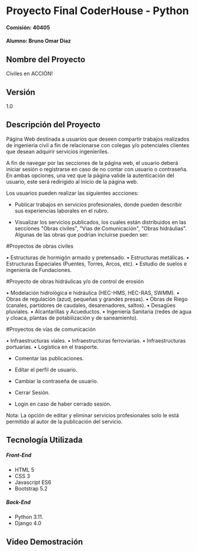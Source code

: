 # Proyecto Final CoderHouse - Python
#### Comisión: 40405
#### Alumno: Bruno Omar Diaz

## Nombre del Proyecto
Civiles en ACCIÓN!

## Versión
1.0

## Descripción del Proyecto
Página Web destinada a usuarios que deseen compartir trabajos realizados de ingenieria civil a fin de relacionarse con colegas y/o potenciales clientes que desean adquirir servicios ingenieriles.

A fin de navegar por las secciones de la página web, el usuario deberá iniciar sesión o registrarse en caso de no contar con usuario o contraseña. En ambas opciones, una vez que la página valide la autenticación del usuario, este será redirigido al inicio de la página web.

Los usuarios pueden realizar las siguientes accciones:

- Publicar trabajos en servicios profesionales, donde pueden describir sus experiencias laborales en el rubro.

- Visualizar los servicios publicados, los cuales están distribuidos en las secciones "Obras civiles", "Vias de Comunicación", "Obras hidráulias". Algunas de las obras que podrian incluirse pueden ser:

#Proyectos de obras civiles

•	Estructuras de hormigón armado y pretensado.
•	Estructuras metálicas.
•	Estructuras Especiales (Puentes, Torres, Arcos, etc).
•	Estudio de suelos e ingeniería de Fundaciones.

#Proyecto de obras hidráulicas y/o de control de erosión

•	Modelación hidrológica e hidráulica (HEC-HMS, HEC-RAS, SWMM).
•	Obras de regulación (azud, pequeñas y grandes presas).
•	Obras de Riego (canales, partidores de caudales, desarenadores, saltos).
•	Desagües pluviales. 
•	Alcantarillas y Acueductos.
•	Ingeniería Sanitaria (redes de agua y cloaca, plantas de potabilización y de saneamiento).

#Proyectos de vías de comunicación

•	Infraestructuras viales.
•	Infraestructuras ferroviarias.
•	Infraestructuras portuarias.
•	Logística en el trasporte.


- Comentar las publicaciones.

- Editar el perfil de usuario.

- Cambiar la contraseña de usuario.

- Cerrar Sesión.

- Login en caso de haber cerrado sesión.

Nota: La opción de editar y eliminar servicios profesionales solo le está permitido al autor de la publicación del servicio.

## Tecnología Utilizada

##### Front-End
- HTML 5
- CSS 3
- Javascript ES6
- Bootstrap 5.2

##### Back-End
- Python 3.11.
- Django 4.0

## Video Demostración

